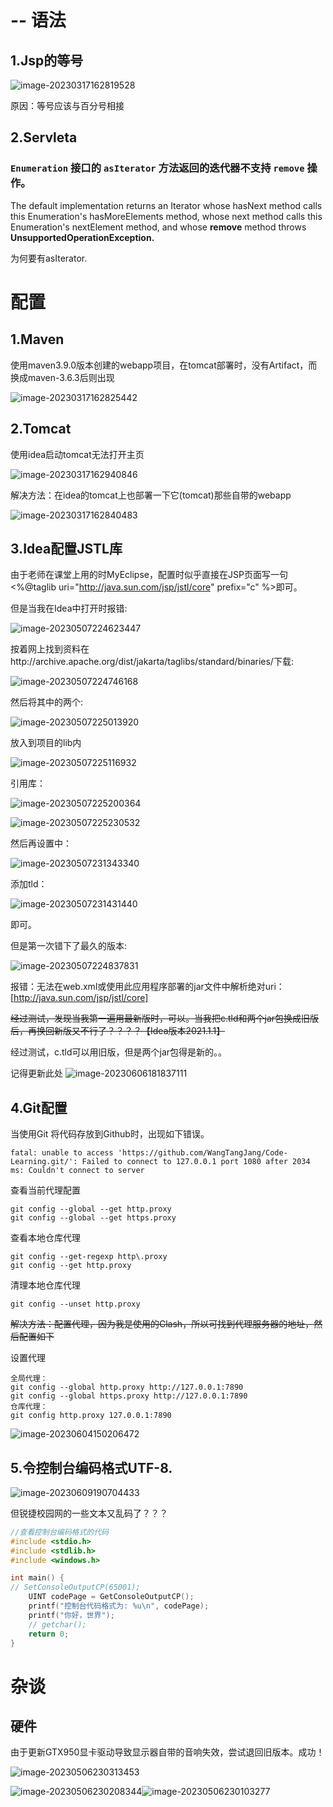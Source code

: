# -- 语法

## 1.Jsp的等号

![image-20230317162819528](无处落征鸿.assets/image-20230317162819528.png)



原因：等号应该与百分号相接

## 2.Servleta

### `Enumeration` 接口的 `asIterator` 方法返回的迭代器不支持 `remove` 操作。

The default implementation returns an Iterator whose hasNext method calls this Enumeration's hasMoreElements method, whose next method calls this Enumeration's nextElement method, and whose **remove** method throws **UnsupportedOperationException.**

为何要有asIterator.

# 配置

## 1.Maven

使用maven3.9.0版本创建的webapp项目，在tomcat部署时，没有Artifact，而换成maven-3.6.3后则出现 

![image-20230317162825442](无处落征鸿.assets/image-20230317162825442.png)

## 2.Tomcat

使用idea启动tomcat无法打开主页

![image-20230317162940846](无处落征鸿.assets/image-20230317162940846.png)

解决方法：在idea的tomcat上也部署一下它(tomcat)那些自带的webapp

 ![image-20230317162840483](无处落征鸿.assets/image-20230317162840483.png)

## 3.Idea配置JSTL库

由于老师在课堂上用的时MyEclipse，配置时似乎直接在JSP页面写一句<%@taglib uri="http://java.sun.com/jsp/jstl/core" prefix="c" %>即可。

但是当我在Idea中打开时报错:

![image-20230507224623447](无处落征鸿.assets/image-20230507224623447.png)

按着网上找到资料在http://archive.apache.org/dist/jakarta/taglibs/standard/binaries/下载:

![image-20230507224746168](无处落征鸿.assets/image-20230507224746168.png)

然后将其中的两个:

![image-20230507225013920](无处落征鸿.assets/image-20230507225013920.png)

放入到项目的lib内

![image-20230507225116932](无处落征鸿.assets/image-20230507225116932.png)

引用库：

![image-20230507225200364](无处落征鸿.assets/image-20230507225200364.png)

![image-20230507225230532](C:\Users\Administrator\AppData\Roaming\Typora\typora-user-images\image-20230507225230532.png)



然后再设置中：

![image-20230507231343340](无处落征鸿.assets/image-20230507231343340.png)

添加tld：

![image-20230507231431440](无处落征鸿.assets/image-20230507231431440.png)

即可。



但是第一次错下了最久的版本:

![image-20230507224837831](无处落征鸿.assets/image-20230507224837831.png)

报错：无法在web.xml或使用此应用程序部署的jar文件中解析绝对uri：[http://java.sun.com/jsp/jstl/core]

~~经过测试，发现当我第一遍用最新版时，可以。当我把c.tld和两个jar包换成旧版后，再换回新版又不行了？？？？【Idea版本2021.1.1】~~

经过测试，c.tld可以用旧版，但是两个jar包得是新的。。

记得更新此处
![image-20230606181837111](无处落征鸿.assets/image-20230606181837111.png)

## 4.Git配置

当使用Git 将代码存放到Github时，出现如下错误。

```shell
fatal: unable to access 'https://github.com/WangTangJang/Code-Learning.git/': Failed to connect to 127.0.0.1 port 1080 after 2034 ms: Couldn't connect to server
```

查看当前代理配置

```shell
git config --global --get http.proxy
git config --global --get https.proxy
```

查看本地仓库代理

```shell
git config --get-regexp http\.proxy
git config --get http.proxy
```

清理本地仓库代理

```shell
git config --unset http.proxy
```

~~解决方法：配置代理，因为我是使用的Clash，所以可找到代理服务器的地址，然后配置如下~~

设置代理

```shell
全局代理：
git config --global http.proxy http://127.0.0.1:7890
git config --global https.proxy http://127.0.0.1:7890
仓库代理：
git config http.proxy 127.0.0.1:7890
```

![image-20230604150206472](无处落征鸿.assets/image-20230604150206472.png)

## 5.令控制台编码格式UTF-8.

![image-20230609190704433](无处落征鸿.assets/image-20230609190704433.png)

但锐捷校园网的一些文本又乱码了？？？
```c
//查看控制台编码格式的代码
#include <stdio.h>
#include <stdlib.h>
#include <windows.h>

int main() {
// SetConsoleOutputCP(65001);
    UINT codePage = GetConsoleOutputCP();
    printf("控制台代码格式为: %u\n", codePage);
	printf("你好，世界");
    // getchar();
    return 0;
}
```
# 杂谈

## 硬件

由于更新GTX950显卡驱动导致显示器自带的音响失效，尝试退回旧版本。成功！

![image-20230506230313453](无处落征鸿.assets/image-20230506230313453.png)

![image-20230506230208344](无处落征鸿.assets/image-20230506230208344.png)![image-20230506230103277](C:\Users\Administrator\AppData\Roaming\Typora\typora-user-images\image-20230506230103277.png)










